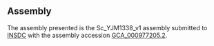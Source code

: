 

Assembly
--------

The assembly presented is the Sc\_YJM1338\_v1 assembly submitted to
[INSDC](http://www.insdc.org) with the assembly accession
[GCA\_000977205.2](http://www.ebi.ac.uk/ena/data/view/GCA_000977205.2).
